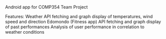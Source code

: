 Android app for COMP354 Team Project

Features: Weather API fetching and graph display of temperatures, wind speed and direction
          Edomondo (Fitness app) API fetching and graph display of past performances
          Analysis of user performance in correlation to weather conditions
          
